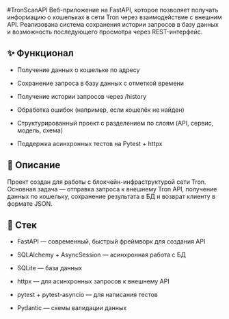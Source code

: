 #TronScanAPI
Веб-приложение на FastAPI, которое позволяет получать информацию о кошельках в сети Tron через взаимодействие с внешним API. Реализована система сохранения истории запросов в базу данных и возможность последующего просмотра через REST-интерфейс.

## ✨ Функционал
 - Получение данных о кошельке по адресу

 - Сохранение запроса в базу данных с отметкой времени

 - Получение истории запросов через /history

 - Обработка ошибок (например, если кошелёк не найден)

 - Структурированный проект с разделением по слоям (API, сервис, модель, схема)

 - Поддержка асинхронных тестов на Pytest + httpx

## 📝 Описание
Проект создан для работы с блокчейн-инфраструктурой сети Tron. Основная задача — отправка запроса к внешнему Tron API, получение данных по кошельку, сохранение результата в БД и возврат клиенту в формате JSON.

## 🤖 Стек
- FastAPI — современный, быстрый фреймворк для создания API

 - SQLAlchemy + AsyncSession — асинхронная работа с БД

 - SQLite — база данных

 - httpx — для асинхронных запросов к внешнему API

 - pytest + pytest-asyncio — для написания тестов

 - Pydantic — схемы валидации данных
